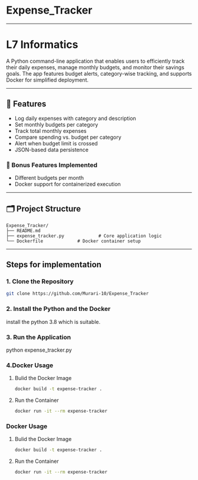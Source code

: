 # Expense_Tracker
---

# L7 Informatics

A Python command-line application that enables users to efficiently track their daily expenses, manage monthly budgets, and monitor their savings goals. The app features budget alerts, category-wise tracking, and supports Docker for simplified deployment.

---

## 🚀 Features

- Log daily expenses with category and description
- Set monthly budgets per category
- Track total monthly expenses
- Compare spending vs. budget per category
- Alert when budget limit is crossed
- JSON-based data persistence

### 🏅 Bonus Features Implemented

- Different budgets per month
- Docker support for containerized execution

---

## 🗂️ Project Structure

```
Expense_Tracker/
├── README.md
├── expense_tracker.py             # Core application logic
└── Dockerfile             # Docker container setup
```

---

## Steps for implementation

### 1. Clone the Repository
```bash
git clone https://github.com/Murari-10/Expense_Tracker
```

### 2. Install the Python and the Docker

install the python 3.8 which is suitable.

### 3. Run the Application

python expense_tracker.py

### 4.Docker Usage

1. Bulid the Docker Image
   ```bash
   docker build -t expense-tracker .
   ```
3. Run the Container
   ```bash
   docker run -it --rm expense-tracker
   ```

### Docker Usage

1. Bulid the Docker Image
   ```bash
   docker build -t expense-tracker .
   ```
3. Run the Container
   ```bash
   docker run -it --rm expense-tracker
   ```
